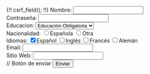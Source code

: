 <form name='formu' method="POST" action='validar2'>
            {!! csrf_field(); !!}
            Nombre:
            <input type="text" name="nombre" maxlength="50"><br>
            Contraseña:
            <input type="password" name="password"><br>
            Educacion:
            <select name="educacion">
                <option value="sin-estudios">Sin estudios</option>
                <option value="educacion-obligatoria" selected="selected">Educación Obligatoria</option>
                <option value="formacion-profesional">Formación profesional</option>
                <option value="universidad">Universidad</option>
            </select> <br>
            Nacionalidad:
            <input type="radio" name="nacionalidad" value="española">Española</input>
            <input type="radio" name="nacionalidad" value="otra">Otra</input><br>
            Idiomas:
            <input type="checkbox" name="idiomas[]" value="español" checked="checked">Español</input>
            <input type="checkbox" name="idiomas[]" value="inglés">Inglés</input>
            <input type="checkbox" name="idiomas[]" value="francés">Francés</input>
            <input type="checkbox" name="idiomas[]" value="aleman">Alemán</input><br>
            Email:
            <input type="text" name="email"><br>
            Sitio Web:
            <input type="text" name="sitioweb"><br>
            // Botón de enviar
            <input type="submit" name="submit" value="Enviar">
        </form>

